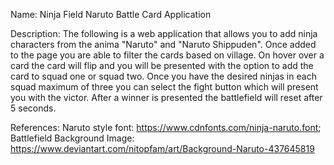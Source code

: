 Name: Ninja Field Naruto Battle Card Application

Description: The following is a web application that allows you to add ninja characters from the anima "Naruto" and "Naruto Shippuden". Once added to the page you are able to filter the cards based on village. On hover over a card the card will flip and you will be presented with the option to add the card to squad one or squad two. Once you have the desired ninjas in each squad maximum of three you can select the fight button which will present you with the victor. After a winner is presented the battlefield will reset after 5 seconds.

References:
    Naruto style font: https://www.cdnfonts.com/ninja-naruto.font;
    Battlefield Background Image: https://www.deviantart.com/nitopfam/art/Background-Naruto-437645819